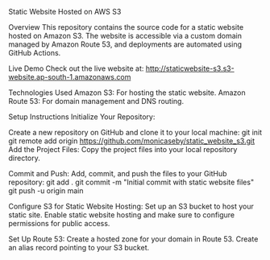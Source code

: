 Static Website Hosted on AWS S3

Overview
This repository contains the source code for a static website hosted on Amazon S3. The website is accessible via a custom domain managed by Amazon Route 53, and deployments are automated using GitHub Actions.

Live Demo
Check out the live website at: http://staticwebsite-s3.s3-website.ap-south-1.amazonaws.com

Technologies Used
Amazon S3: For hosting the static website.
Amazon Route 53: For domain management and DNS routing.

Setup Instructions
Initialize Your Repository:

Create a new repository on GitHub and clone it to your local machine:
git init
git remote add origin https://github.com/monicaseby/static_website_s3.git
Add the Project Files:
Copy the project files into your local repository directory.

Commit and Push:
Add, commit, and push the files to your GitHub repository:
git add .
git commit -m "Initial commit with static website files"
git push -u origin main

Configure S3 for Static Website Hosting:
Set up an S3 bucket to host your static site. Enable static website hosting and make sure to configure permissions for public access.

Set Up Route 53:
Create a hosted zone for your domain in Route 53.
Create an alias record pointing to your S3 bucket.
